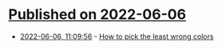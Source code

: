 # [Published on 2022-06-06](index.md)

* [2022-06-06, 11:09:56](https://news.ycombinator.com/item?id=31639009) - [How to pick the least wrong colors](https://matthewstrom.com/writing/how-to-pick-the-least-wrong-colors/)
